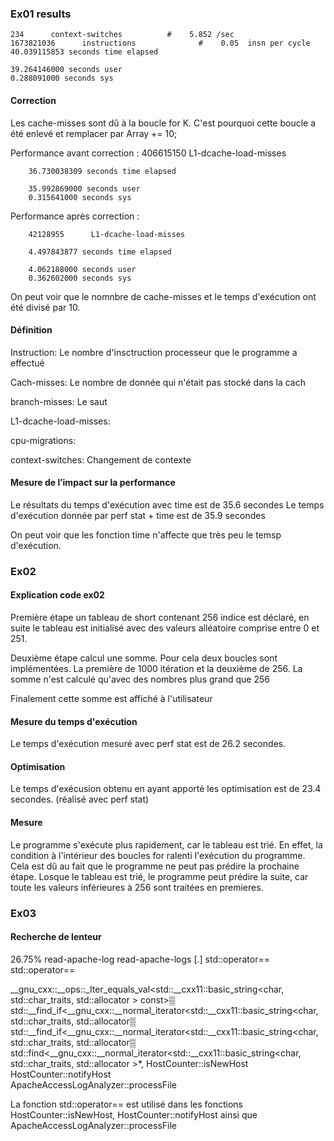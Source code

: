 ### Ex01 results

    234      context-switches          #    5.852 /sec  
    1673821036      instructions              #    0.05  insn per cycle 
    40.039115853 seconds time elapsed
    
    39.264146000 seconds user
    0.288091000 seconds sys

#### Correction

Les cache-misses sont dû à la boucle for K. 
C'est pourquoi cette boucle a été enlevé et remplacer par Array += 10;

Performance avant correction :
        406615150      L1-dcache-load-misses                                       

        36.730038309 seconds time elapsed
    
        35.992869000 seconds user
        0.315641000 seconds sys

Performance après correction :

        42128955      L1-dcache-load-misses                                       
    
        4.497843877 seconds time elapsed
    
        4.062188000 seconds user
        0.362602000 seconds sys

On peut voir que le nomnbre de cache-misses et le temps d'exécution ont été divisé par 10.

#### Définition 
Instruction: Le nombre d'insctruction processeur que le programme a effectué

Cach-misses: Le nombre de donnée qui n'était pas stocké dans la cach 
    
branch-misses: Le saut 
    
L1-dcache-load-misses: 
    
cpu-migrations: 

context-switches: Changement de contexte 

#### Mesure de l’impact sur la performance

Le résultats du temps d'exécution avec time est de 35.6 secondes
Le temps d'exécution donnée par perf stat + time est de 35.9 secondes

On peut voir que les fonction time n'affecte que très peu le temsp d'exécution.

### Ex02 


#### Explication code ex02

Première étape un tableau de short contenant 256 indice est déclaré, en suite le tableau est initialisé avec des valeurs alléatoire comprise entre 0 et 251.

Deuxième étape calcul une somme. Pour cela deux boucles sont implémentées. La première de 1000 itération et la deuxième de 256. La somme n'est calculé qu'avec des nombres plus grand que 256

Finalement cette somme est affiché à l'utilisateur 

#### Mesure du temps d'exécution 

Le temps d'exécution mesuré avec perf stat est de 26.2 secondes.

#### Optimisation 

Le temps d'exécusion obtenu en ayant apporté les optimisation est de 23.4 secondes. (réalisé avec perf stat)

#### Mesure 

Le programme s'exécute plus rapidement, car le tableau est trié. En effet, la condition à l'intérieur des boucles for ralenti l'exécution du programme. Cela est dû au fait que le programme ne peut pas prédire la prochaine étape. 
Losque le tableau est trié, le programme peut prédire la suite, car toute les valeurs inférieures à 256 sont traitées en premieres. 

### Ex03

#### Recherche de lenteur

26.75%  read-apache-log  read-apache-logs       [.] std::operator==<char>                                                 
std::operator==<char>                                                                                           

__gnu_cxx::__ops::_Iter_equals_val<std::__cxx11::basic_string<char, std::char_traits<char>, std::allocator<char> > const>▒
std::__find_if<__gnu_cxx::__normal_iterator<std::__cxx11::basic_string<char, std::char_traits<char>, std::allocator<char>▒
std::__find_if<__gnu_cxx::__normal_iterator<std::__cxx11::basic_string<char, std::char_traits<char>, std::allocator<char>▒
std::find<__gnu_cxx::__normal_iterator<std::__cxx11::basic_string<char, std::char_traits<char>, std::allocator<char> >*, 
HostCounter::isNewHost                                                                                                   
HostCounter::notifyHost                                                                                                  
ApacheAccessLogAnalyzer::processFile   

La fonction std::operator==<char> est utilisé dans les fonctions HostCounter::isNewHost, HostCounter::notifyHost ainsi que ApacheAccessLogAnalyzer::processFile

#### 